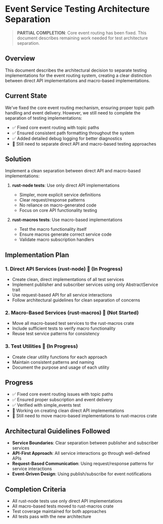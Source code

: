 # Event Service Testing Architecture Separation

> **PARTIAL COMPLETION**: Core event routing has been fixed. This document describes remaining work needed for test architecture separation.

## Overview
This document describes the architectural decision to separate testing implementations for the event routing system, creating a clear distinction between direct API implementations and macro-based implementations.

## Current State
We've fixed the core event routing mechanism, ensuring proper topic path handling and event delivery. However, we still need to complete the separation of testing implementations:

- ✅ Fixed core event routing with topic paths
- ✅ Ensured consistent path formatting throughout the system 
- ✅ Added detailed debug logging for better diagnostics
- 🔄 Still need to separate direct API and macro-based testing approaches

## Solution
Implement a clean separation between direct API and macro-based implementations:

1. **rust-node tests**: Use only direct API implementations
   - Simpler, more explicit service definitions
   - Clear request/response patterns
   - No reliance on macro-generated code
   - Focus on core API functionality testing

2. **rust-macros tests**: Use macro-based implementations
   - Test the macro functionality itself
   - Ensure macros generate correct service code
   - Validate macro subscription handlers

## Implementation Plan

### 1. Direct API Services (rust-node) 🔄 (In Progress)
- Create clean, direct implementations of all test services
- Implement publisher and subscriber services using only AbstractService trait
- Use request-based API for all service interactions
- Follow architectural guidelines for clean separation of concerns

### 2. Macro-Based Services (rust-macros) 🔄 (Not Started)
- Move all macro-based test services to the rust-macros crate
- Include sufficient tests to verify macro functionality
- Reuse test service patterns for consistency

### 3. Test Utilities 🔄 (In Progress)
- Create clear utility functions for each approach
- Maintain consistent patterns and naming
- Document the purpose and usage of each utility

## Progress
- ✅ Fixed core event routing issues with topic paths
- ✅ Ensured proper subscription and event delivery
- ✅ Verified with simple_events test
- 🔄 Working on creating clean direct API implementations
- 🔄 Still need to move macro-based implementations to rust-macros crate

## Architectural Guidelines Followed
- **Service Boundaries**: Clear separation between publisher and subscriber services
- **API-First Approach**: All service interactions go through well-defined APIs
- **Request-Based Communication**: Using request/response patterns for service interactions
- **Event-Driven Design**: Using publish/subscribe for event notifications

## Completion Criteria
- All rust-node tests use only direct API implementations
- All macro-based tests moved to rust-macros crate
- Test coverage maintained for both approaches
- All tests pass with the new architecture
